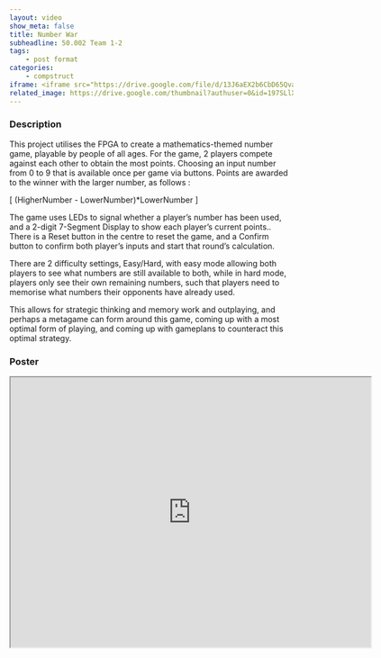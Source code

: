 ```yaml
---
layout: video
show_meta: false
title: Number War
subheadline: 50.002 Team 1-2
tags:
    - post format
categories:
    - compstruct
iframe: <iframe src="https://drive.google.com/file/d/13J6aEX2b6CbD65QvaikSV4gBGPKypXfk/preview" width="640" height="480"></iframe>
related_image: https://drive.google.com/thumbnail?authuser=0&id=197SLlXVqC8oCbxJAPz_Kv43k134-0sD3&sz=w300-h300-p-k-nu-iv1
---
```


  

### Description

This project utilises the FPGA to create a mathematics-themed number game, playable by people of all ages. For the game, 2 players compete against each other to obtain the most points. Choosing an input number from 0 to 9 that is available once per game via buttons. Points are awarded to the winner with the larger number, as follows :

[ (HigherNumber - LowerNumber)*LowerNumber ]

The game uses LEDs to signal whether a player’s number has been used, and a 2-digit 7-Segment Display to show each player’s current points.. There is a Reset button in the centre to reset the game, and a Confirm button to confirm both player’s inputs and start that round’s calculation.

There are 2 difficulty settings, Easy/Hard, with easy mode allowing both players to see what numbers are still available to both, while in hard mode, players only see their own remaining numbers, such that players need to memorise what numbers their opponents have already used.

This allows for strategic thinking and memory work and outplaying, and perhaps a metagame can form around this game, coming up with a most optimal form of playing, and coming up with gameplans to counteract this optimal strategy.

### Poster

<iframe src="https://drive.google.com/file/d/197SLlXVqC8oCbxJAPz_Kv43k134-0sD3/preview" width="640" height="480"></iframe>
